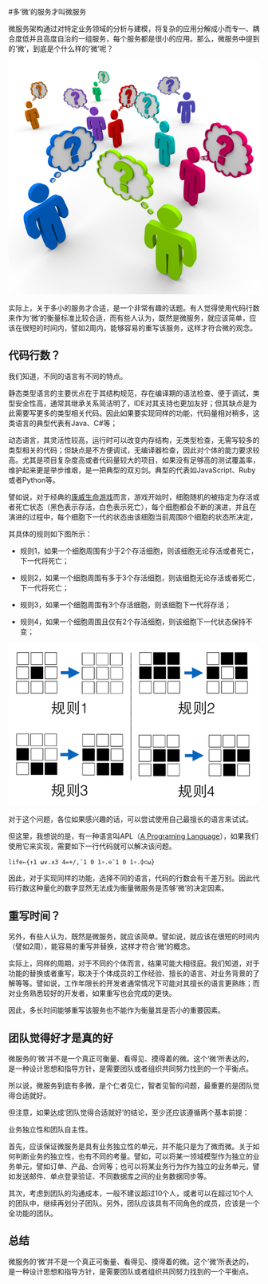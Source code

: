 #多‘微’的服务才叫微服务

微服务架构通过对特定业务领域的分析与建模，将复杂的应用分解成小而专一、耦合度低并且高度自治的一组服务，每个服务都是很小的应用。那么，微服务中提到的‘微’，到底是个什么样的‘微’呢？

<img src="images/confuse-how-small-800-600.png" />

实际上，关于多小的服务才合适，是一个非常有趣的话题。有人觉得使用代码行数来作为‘微’的衡量标准比较合适，而有些人认为，既然是微服务，就应该简单，应该在很短的时间内，譬如2周内，能够容易的重写该服务，这样才符合微的观念。

## 代码行数？

我们知道，不同的语言有不同的特点。

静态类型语言的主要优点在于其结构规范，存在编译期的语法检查、便于调试，类型安全性高，通常其继承关系简洁明了，IDE对其支持也更加友好；但其缺点是为此需要写更多的类型相关代码。因此如果要实现同样的功能，代码量相对稍多，这类语言的典型代表有Java、C#等；

动态语言，其灵活性较高，运行时可以改变内存结构，无类型检查，无需写较多的类型相关的代码；但缺点是不方便调试，无编译器检查，因此对个体的能力要求较高。尤其是项目复杂度高或者代码量较大的项目，如果没有足够高的测试覆盖率，维护起来更是举步维艰，是一把典型的双刃剑。典型的代表如JavaScript、Ruby或者Python等。

譬如说，对于经典的[康威生命游戏](http://zh.wikipedia.org/wiki/%E5%BA%B7%E5%A8%81%E7%94%9F%E5%91%BD%E6%B8%B8%E6%88%8F)而言，游戏开始时，细胞随机的被指定为存活或者死亡状态（黑色表示存活，白色表示死亡），每个细胞都会不断的演进，并且在演进的过程中，每个细胞下一代的状态由该细胞当前周围8个细胞的状态所决定，

其具体的规则如下图所示：

  * 规则1，如果一个细胞周围有少于2个存活细胞，则该细胞无论存活或者死亡，下一代将死亡；

  * 规则2，如果一个细胞周围有多于3个存活细胞，则该细胞无论存活或者死亡，下一代将死亡；

  * 规则3，如果一个细胞周围有3个存活细胞，则该细胞下一代将存活；

  * 规则4，如果一个细胞周围且仅有2个存活细胞，则该细胞下一代状态保持不变；

<img src="images/conwey-problem-description-800-600.png" />

对于这个问题，各位如果感兴趣的话，可以尝试使用自己最擅长的语言来试试。

但这里，我想说的是，有一种语言叫APL（[A Programing Language](http://en.wikipedia.org/wiki/APL_\(programming_language\))），如果我们使用它来实现，需要如下一行代码就可以解决该问题。

```
life←{↑1 ⍵∨.∧3 4=+/,¯1 0 1∘.⊖¯1 0 1∘.⌽⊂⍵}

```

因此，对于实现同样的功能，选择不同的语言，代码的行数会有千差万别。因此代码行数这种量化的数字显然无法成为衡量微服务是否够‘微’的决定因素。


## 重写时间？

另外，有些人认为，既然是微服务，就应该简单。譬如说，就应该在很短的时间内（譬如2周），能容易的重写并替换，这样才符合‘微’的概念。

实际上，同样的周期，对于不同的个体而言，结果可能大相径庭。我们知道，对于功能的替换或者重写，取决于个体成员的工作经验、擅长的语言、对业务背景的了解等等。譬如说，工作年限长的开发者通常情况下可能对其擅长的语言更熟练；而对业务熟悉较好的开发者，如果重写也会完成的更快。

因此，多长时间能够重写该服务也不能作为衡量其是否小的重要因素。

## 团队觉得好才是真的好

微服务的‘微‘并不是一个真正可衡量、看得见、摸得着的微。这个‘微‘所表达的，是一种设计思想和指导方针，是需要团队或者组织共同努力找到的一个平衡点。

所以说，微服务到底有多微，是个仁者见仁，智者见智的问题，最重要的是团队觉得合适就好。

但注意，如果达成‘团队觉得合适就好’的结论，至少还应该遵循两个基本前提：

业务独立性和团队自主性。

首先，应该保证微服务是具有业务独立性的单元，并不能只是为了微而微。关于如何判断业务的独立性，也有不同的考量。譬如，可以将某一领域模型作为独立的业务单元，譬如订单、产品、合同等；也可以将某业务行为作为独立的业务单元，譬如发送邮件、单点登录验证、不同数据库之间的业务数据同步等。

其次，考虑到团队的沟通成本，一般不建议超过10个人，或者可以在超过10个人的团队中，继续再划分子团队。另外，团队应该具有不同角色的成员，应该是一个全功能的团队。

## 总结

微服务的‘微’并不是一个真正可衡量、看得见、摸得着的微。这个’微’所表达的，是一种设计思想和指导方针，是需要团队或者组织共同努力找到的一个平衡点。